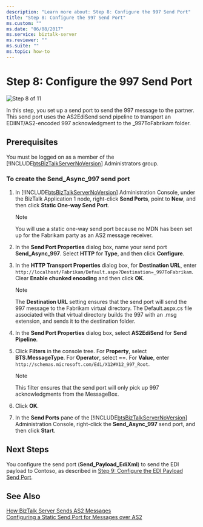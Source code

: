 ```yaml
---
description: "Learn more about: Step 8: Configure the 997 Send Port"
title: "Step 8: Configure the 997 Send Port"
ms.custom: ""
ms.date: "06/08/2017"
ms.service: biztalk-server
ms.reviewer: ""
ms.suite: ""
ms.topic: how-to
---
```

# Step 8: Configure the 997 Send Port
![Step 8 of 11](../core/media/tut-step8-of-11.gif "Tut_Step8_of_11")  
  
 In this step, you set up a send port to send the 997 message to the partner. This send port uses the AS2EdiSend send pipeline to transport an EDIINT/AS2-encoded 997 acknowledgment to the _997ToFabrikam folder.  
  
## Prerequisites  
 You must be logged on as a member of the [!INCLUDE[btsBizTalkServerNoVersion](../includes/btsbiztalkservernoversion-md.md)] Administrators group.  
  
### To create the Send_Async_997 send port  
  
1. In [!INCLUDE[btsBizTalkServerNoVersion](../includes/btsbiztalkservernoversion-md.md)] Administration Console, under the BizTalk Application 1 node, right-click **Send Ports**, point to **New**, and then click **Static One-way Send Port**.  
  
   > [!NOTE]
   >  You will use a static one-way send port because no MDN has been set up for the Fabrikam party as an AS2 message receiver.  
  
2. In the **Send Port Properties** dialog box, name your send port **Send_Async_997**. Select **HTTP** for **Type**, and then click **Configure**.  
  
3. In the **HTTP Transport Properties** dialog box, for **Destination URL**, enter `http://localhost/Fabrikam/Default.aspx?Destination=_997ToFabrikam`. Clear **Enable chunked encoding** and then click **OK**.  
  
   > [!NOTE]
   >  The **Destination URL** setting ensures that the send port will send the 997 message to the Fabrikam virtual directory. The Default.aspx.cs file associated with that virtual directory builds the 997 with an .msg extension, and sends it to the destination folder.  
  
4. In the **Send Port Properties** dialog box, select **AS2EdiSend** for **Send Pipeline**.  
  
5. Click **Filters** in the console tree. For **Property**, select **BTS.MessageType**. For **Operator**, select **==**. For **Value**, enter `http://schemas.microsoft.com/Edi/X12#X12_997_Root`.  
  
   > [!NOTE]
   >  This filter ensures that the send port will only pick up 997 acknowledgments from the MessageBox.  
  
6. Click **OK**.  
  
7. In the **Send Ports** pane of the [!INCLUDE[btsBizTalkServerNoVersion](../includes/btsbiztalkservernoversion-md.md)] Administration Console, right-click the **Send_Async_997** send port, and then click **Start**.  
  
## Next Steps  
 You configure the send port (**Send_Payload_EdiXml**) to send the EDI payload to Contoso, as described in [Step 9: Configure the EDI Payload Send Port](../core/step-9-configure-the-edi-payload-send-port.md).  
  
## See Also  
 [How BizTalk Server Sends AS2 Messages](../core/how-biztalk-server-sends-as2-messages.md)   
 [Configuring a Static Send Port for Messages over AS2](../core/configuring-a-static-send-port-for-messages-over-as2.md)
